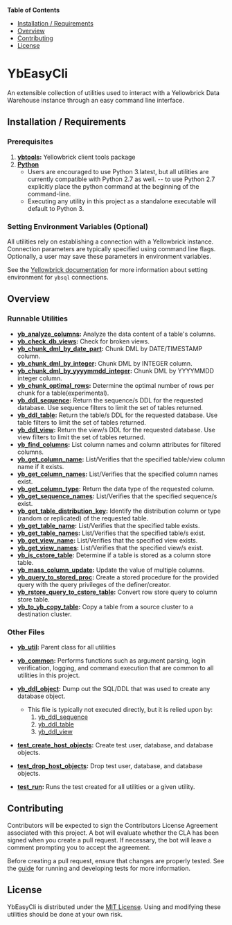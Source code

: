 **Table of Contents**

-  [Installation / Requirements](#installation)
-  [Overview](#overview)
-  [Contributing](#contributing)
-  [License](#license)

# YbEasyCli

An extensible collection of utilities used to interact with a Yellowbrick Data Warehouse instance through an easy command line interface.


<a id="installation"></a>

## Installation / Requirements

### Prerequisites

1.  **[ybtools](https://www.yellowbrick.com/docs/4.0/client_tools/client_tools_intro.html):**
    Yellowbrick client tools package
2.  **[Python](https://www.python.org)**
    - Users are encouraged to use Python 3.latest, but all utilities are currently compatible with Python 2.7 as well.
    -- to use Python 2.7 explicitly place the python command at the beginning of the command-line.
    - Executing any utility in this project as a standalone executable will default to Python 3.

### Setting Environment Variables (Optional)

All utilities rely on establishing a connection with a Yellowbrick instance.
Connection parameters are typically specified using command line flags.
Optionally, a user may save these parameters in environment variables.

See the [Yellowbrick documentation](https://www.yellowbrick.com/docs/4.0/administration/ybsql_connections.html#reference_qtb_5ft_sv__ybsql_connections_environment_variables) for more information about setting environment for `ybsql` connections.


<a id="overview"></a>

## Overview

### Runnable Utilities

-   **[yb\_analyze\_columns](./yb_analyze_columns.py):** Analyze the data content of a table's columns.
-   **[yb_check_db_views](./yb_check_db_views.py):** Check for broken views.
-   **[yb_chunk_dml_by_date_part](./yb_chunk_dml_by_date_part.py):** Chunk DML by DATE/TIMESTAMP column.
-   **[yb_chunk_dml_by_integer](./yb_chunk_dml_by_integer.py):** Chunk DML by INTEGER column.
-   **[yb_chunk_dml_by_yyyymmdd_integer](./yb_chunk_dml_by_yyyymmdd_integer.py):** Chunk DML by YYYYMMDD integer column.
-   **[yb_chunk_optimal_rows](./yb_chunk_optimal_rows.py):** Determine the optimal number of rows per chunk for a table(experimental).
-   **[yb_ddl_sequence](./yb_ddl_sequence.py):** Return the sequence/s DDL for the requested database.  Use sequence filters to limit the set of tables returned.
-   **[yb_ddl_table](./yb_ddl_table.py):** Return the table/s DDL for the requested database.  Use table filters to limit the set of tables returned.
-   **[yb_ddl_view](./yb_ddl_view.py):** Return the view/s DDL for the requested database.  Use view filters to limit the set of tables returned.
-   **[yb_find_columns](./yb_find_columns.py):** List column names and column attributes for filtered columns.
-   **[yb\_get\_column\_name](./yb_get_column_name.py):** List/Verifies that the specified table/view column name if it exists.
-   **[yb\_get\_column\_names](./yb_get_column_names.py):** List/Verifies that the specified column names exist.
-   **[yb\_get\_column\_type](./yb_get_column_type.py):** Return the data type of the requested column.
-   **[yb\_get\_sequence\_names](./yb_get_sequence_names.py):** List/Verifies that the specified sequence/s exist.
-   **[yb\_get\_table\_distribution\_key](./yb_get_table_distribution_key.py):** Identify the distribution column or type (random or replicated) of the requested table.
-   **[yb\_get\_table\_name](./yb_get_table_name.py):** List/Verifies that the specified table exists.
-   **[yb\_get\_table\_names](./yb_get_table_names.py):** List/Verifies that the specified table/s exist.
-   **[yb\_get\_view\_name](./yb_get_view_name.py):** List/Verifies that the specified view exists.
-   **[yb\_get\_view\_names](./yb_get_view_names.py):** List/Verifies that the specified view/s exist.
-   **[yb\_is\_cstore\_table](./yb_is_cstore_table.py):** Determine if a table is stored as a column store table.
-   **[yb\_mass\_column\_update](./yb_mass_column_update.py):** Update the value of multiple columns.
-   **[yb\_query\_to\_stored\_proc](./yb_query_to_stored_proc.py):** Create a stored procedure for the provided query with the query privileges of the definer/creator.
-   **[yb\_rstore\_query\_to\_cstore\_table](./yb_rstore_query_to_cstore_table.py):** Convert row store query to column store table.
-   **[yb\_to\_yb\_copy\_table](./yb_to_yb_copy_table.py):** Copy a table from a source cluster to a destination cluster.

### Other Files

-   **[yb\_util](./yb_util.py):** Parent class for all utilities
-   **[yb\_common](./yb_common.py):** Performs functions such as argument parsing, login verification, logging,
    and command execution that are common to all utilities in this project.
-   **[yb\_ddl\_object](./yb_ddl_object.py):** Dump out the SQL/DDL that was used to create any database object.
    - This file is typically not executed directly, but it is relied upon by:
      1.  [yb\_ddl\_sequence](./yb_ddl_sequence.py)
      2.  [yb\_ddl\_table](./yb_ddl_table.py)
      3.  [yb\_ddl\_view](./yb_ddl_view.py)

-   **[test\_create\_host\_objects](./test/test_create_host_objects.py):** Create test user, database, and database objects.
-   **[test\_drop\_host\_objects](./test/test_drop_host_objects.py):** Drop test user, database, and database objects.
-   **[test\_run](./test/test_run.py):** Runs the test created for all utilities or a given utility.


<a id="contributing"></a>

## Contributing

Contributors will be expected to sign the Contributors License Agreement
associated with this project. A bot will evaluate whether the CLA has been
signed when you create a pull request. If necessary, the bot will leave a comment
prompting you to accept the agreement.

Before creating a pull request, ensure that changes are properly tested. See the
[guide](./test/README.md) for running and developing tests for more information.

<a id="license"></a>

## License

YbEasyCli is distributed under the [MIT License](./LICENSE). Using and modifying
these utilities should be done at your own risk.
